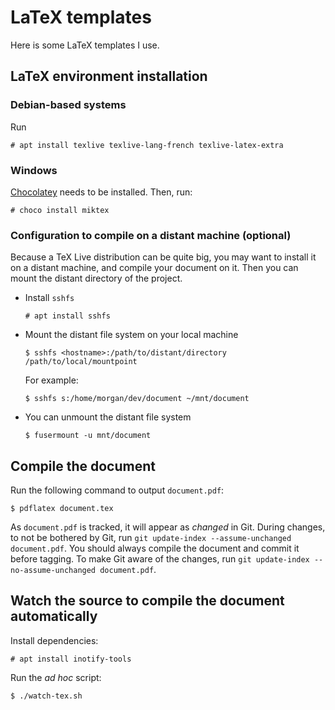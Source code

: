 # LaTeX templates

Here is some LaTeX templates I use.

## LaTeX environment installation

### Debian-based systems

Run

```shell-session
# apt install texlive texlive-lang-french texlive-latex-extra
```

### Windows

[Chocolatey](https://chocolatey.org/) needs to be installed. Then, run:

```shell-session
# choco install miktex
```

### Configuration to compile on a distant machine (optional)

Because a TeX Live distribution can be quite big, you may want to install it on a distant machine, and compile your document on it. Then you can mount the distant directory of the project.

- Install `sshfs`

    ```shell-session
    # apt install sshfs
    ```

- Mount the distant file system on your local machine

    ```shell-session
    $ sshfs <hostname>:/path/to/distant/directory /path/to/local/mountpoint
    ```

    For example:

    ```shell-session
    $ sshfs s:/home/morgan/dev/document ~/mnt/document
    ```

- You can unmount the distant file system

    ```shell-session
    $ fusermount -u mnt/document
    ```

## Compile the document

Run the following command to output `document.pdf`:

```shell-session
$ pdflatex document.tex
```

As `document.pdf` is tracked, it will appear as _changed_ in Git. During changes, to not be bothered by Git, run `git update-index --assume-unchanged document.pdf`. You should always compile the document and commit it before tagging. To make Git aware of the changes, run `git update-index --no-assume-unchanged document.pdf`.

## Watch the source to compile the document automatically

Install dependencies:

```shell-session
# apt install inotify-tools
```

Run the *ad hoc* script:

```shell-session
$ ./watch-tex.sh
```
